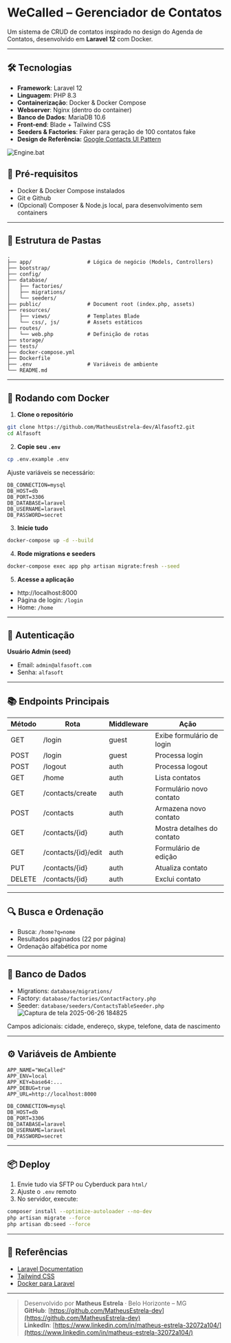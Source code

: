 # WeCalled – Gerenciador de Contatos

Um sistema de CRUD de contatos inspirado no design do Agenda de Contatos, desenvolvido em **Laravel 12** com Docker.

---

## 🛠 Tecnologias

- **Framework**: Laravel 12
- **Linguagem**: PHP 8.3
- **Containerização**: Docker & Docker Compose
- **Webserver**: Nginx (dentro do container)
- **Banco de Dados**: MariaDB 10.6
- **Front-end**: Blade + Tailwind CSS
- **Seeders & Factories**: Faker para geração de 100 contatos fake
- **Design de Referência:** [Google Contacts UI Pattern](https://drive.google.com/file/d/1Y9myH06uybW56sP7aoQi0WyWNA0DAl-H/view?usp=drive_link)

![Engine.bat](https://github.com/user-attachments/assets/134a997b-2ce0-4195-8d61-3bb8b90ae284)


## 🚀 Pré-requisitos

- Docker & Docker Compose instalados
- Git e Github
- (Opcional) Composer & Node.js local, para desenvolvimento sem containers

---

## 📁 Estrutura de Pastas

```
.
├── app/                  # Lógica de negócio (Models, Controllers)
├── bootstrap/
├── config/
├── database/
│   ├── factories/
│   ├── migrations/
│   └── seeders/
├── public/               # Document root (index.php, assets)
├── resources/
│   ├── views/            # Templates Blade
│   └── css/, js/         # Assets estáticos
├── routes/
│   └── web.php           # Definição de rotas
├── storage/
├── tests/
├── docker-compose.yml
├── Dockerfile
├── .env                  # Variáveis de ambiente
└── README.md
```

---

## 🐳 Rodando com Docker

1. **Clone o repositório**

```bash
git clone https://github.com/MatheusEstrela-dev/Alfasoft2.git
cd Alfasoft
```

2. **Copie seu `.env`**

```bash
cp .env.example .env
```

Ajuste variáveis se necessário:

```dotenv
DB_CONNECTION=mysql
DB_HOST=db
DB_PORT=3306
DB_DATABASE=laravel
DB_USERNAME=laravel
DB_PASSWORD=secret
```

3. **Inicie tudo**

```bash
docker-compose up -d --build
```

4. **Rode migrations e seeders**

```bash
docker-compose exec app php artisan migrate:fresh --seed
```

5. **Acesse a aplicação**

- http://localhost:8000
- Página de login: `/login`
- Home: `/home`

---

## 👤 Autenticação

**Usuário Admin (seed)**

- Email: `admin@alfasoft.com`
- Senha: `alfasoft`

---

## 📚 Endpoints Principais

| Método | Rota                | Middleware | Ação                       |
| ------ | ------------------- | ---------- | -------------------------- |
| GET    | /login              | guest      | Exibe formulário de login  |
| POST   | /login              | guest      | Processa login             |
| POST   | /logout             | auth       | Processa logout            |
| GET    | /home               | auth       | Lista contatos             |
| GET    | /contacts/create    | auth       | Formulário novo contato    |
| POST   | /contacts           | auth       | Armazena novo contato      |
| GET    | /contacts/{id}      | auth       | Mostra detalhes do contato |
| GET    | /contacts/{id}/edit | auth       | Formulário de edição       |
| PUT    | /contacts/{id}      | auth       | Atualiza contato           |
| DELETE | /contacts/{id}      | auth       | Exclui contato             |

---

## 🔍 Busca e Ordenação

- Busca: `/home?q=nome`
- Resultados paginados (22 por página)
- Ordenação alfabética por nome

---

## 💾 Banco de Dados

- Migrations: `database/migrations/`
- Factory: `database/factories/ContactFactory.php`
- Seeder: `database/seeders/ContactsTableSeeder.php`
![Captura de tela 2025-06-26 184825](https://github.com/user-attachments/assets/501b91b4-aa07-4d1d-b9ae-05b032deb407)

Campos adicionais: cidade, endereço, skype, telefone, data de nascimento

---

## ⚙️ Variáveis de Ambiente

```dotenv
APP_NAME="WeCalled"
APP_ENV=local
APP_KEY=base64:...
APP_DEBUG=true
APP_URL=http://localhost:8000

DB_CONNECTION=mysql
DB_HOST=db
DB_PORT=3306
DB_DATABASE=laravel
DB_USERNAME=laravel
DB_PASSWORD=secret
```

---

## 📦 Deploy

1. Envie tudo via SFTP ou Cyberduck para `html/`
2. Ajuste o `.env` remoto
3. No servidor, execute:

```bash
composer install --optimize-autoloader --no-dev
php artisan migrate --force
php artisan db:seed --force
```

---

## 📖 Referências

- [Laravel Documentation](https://laravel.com/docs/12.x)
- [Tailwind CSS](https://tailwindcss.com/docs)
- [Docker para Laravel](https://laravel.com/docs/12.x/sail)

---

> Desenvolvido por **Matheus Estrela** · Belo Horizonte – MG  
> **GitHub**: [https://github.com/MatheusEstrela-dev](https://github.com/MatheusEstrela-dev)  
> **LinkedIn**: [https://www.linkedin.com/in/matheus-estrela-32072a104/](https://www.linkedin.com/in/matheus-estrela-32072a104/)

